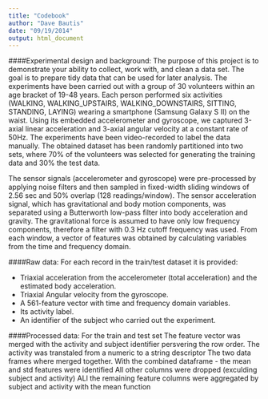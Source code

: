 ```yaml
---
title: "Codebook"
author: "Dave Bautis"
date: "09/19/2014"
output: html_document
---
```


####Experimental design and background: 
The purpose of this project is to demonstrate your ability to collect, work with, and clean a data set. The goal is to prepare tidy data that can be used for later analysis. 
The experiments have been carried out with a group of 30 volunteers within an age bracket of 19-48 years. Each person performed six activities (WALKING, WALKING_UPSTAIRS, WALKING_DOWNSTAIRS, SITTING, STANDING, LAYING) wearing a smartphone (Samsung Galaxy S II) on the waist. Using its embedded accelerometer and gyroscope, we captured 3-axial linear acceleration and 3-axial angular velocity at a constant rate of 50Hz. The experiments have been video-recorded to label the data manually. The obtained dataset has been randomly partitioned into two sets, where 70% of the volunteers was selected for generating the training data and 30% the test data. 

The sensor signals (accelerometer and gyroscope) were pre-processed by applying noise filters and then sampled in fixed-width sliding windows of 2.56 sec and 50% overlap (128 readings/window). The sensor acceleration signal, which has gravitational and body motion components, was separated using a Butterworth low-pass filter into body acceleration and gravity. The gravitational force is assumed to have only low frequency components, therefore a filter with 0.3 Hz cutoff frequency was used. From each window, a vector of features was obtained by calculating variables from the time and frequency domain. 


####Raw data: 
For each record in the train/test dataset it is provided: 
- Triaxial acceleration from the accelerometer (total acceleration) and the estimated body acceleration. 
- Triaxial Angular velocity from the gyroscope. 
- A 561-feature vector with time and frequency domain variables. 
- Its activity label. 
- An identifier of the subject who carried out the experiment.


####Processed data: 
For the train and test set
The feature vector was merged with the activity and subject identifier persvering the row order.
The activity was transtaled from a numeric to a string descriptor
The two data frames where merged together.
With the combined dataframe - the mean and std features were identified
All other columns were dropped (exculding subject and activity)
ALl the remaining feature columns were aggregated by subject and activity with the mean function


